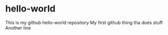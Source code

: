 # hello-world
This is my github hello-world repository
My first github thing tha does stuff
Another line
